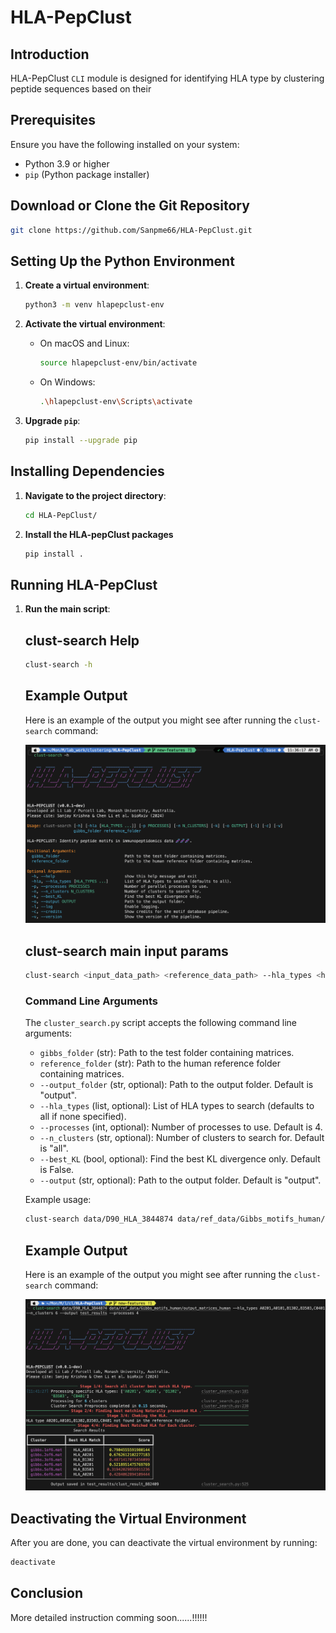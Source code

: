 # HLA-PepClust

## Introduction

HLA-PepClust `CLI` module is designed for identifying HLA type by clustering peptide sequences based on their
## Prerequisites

Ensure you have the following installed on your system:
- Python 3.9 or higher
- `pip` (Python package installer)

## Download or Clone the Git Repository

```bash
git clone https://github.com/Sanpme66/HLA-PepClust.git
```


## Setting Up the Python Environment

1. **Create a virtual environment**:
    ```bash
    python3 -m venv hlapepclust-env
    ```

2. **Activate the virtual environment**:
    - On macOS and Linux:
      ```bash
      source hlapepclust-env/bin/activate
      ```
    - On Windows:
      ```bash
      .\hlapepclust-env\Scripts\activate
      ```

3. **Upgrade `pip`**:
    ```bash
    pip install --upgrade pip
    ```

## Installing Dependencies

1. **Navigate to the project directory**:
    ```bash
    cd HLA-PepClust/
    ```

<!-- 2. **Install the required packages**:
    ```bash
    pip install -r requirements.txt
    ``` -->

2. **Install the HLA-pepClust packages**
    ```bash
    pip install .
    ``` 

## Running HLA-PepClust

1. **Run the main script**:

    <!--     

    ```bash
    python CLI/cluster_search.py <input_data_path> <reference_data_path> --hla_types <hla_types> --n_clusters <number_of_clusters> --output <output_path>
    ```
     -->
     ## clust-search Help 
    ```bash
    clust-search -h      
    ```
    ## Example Output

    Here is an example of the output you might see after running the `clust-search` command:

    ![Example Output](assets/img/CLI-help.png)

    ## clust-search main input params
     ```bash
    clust-search <input_data_path> <reference_data_path> --hla_types <hla_types> --n_clusters <number_of_clusters> --output <output_path>
    ```

    ### Command Line Arguments

    The `cluster_search.py` script accepts the following command line arguments:

    - `gibbs_folder` (str): Path to the test folder containing matrices.
    - `reference_folder` (str): Path to the human reference folder containing matrices.
    - `--output_folder` (str, optional): Path to the output folder. Default is "output".
    - `--hla_types` (list, optional): List of HLA types to search (defaults to all if none specified).
    - `--processes` (int, optional): Number of processes to use. Default is 4.
    - `--n_clusters` (str, optional): Number of clusters to search for. Default is "all".
    - `--best_KL` (bool, optional): Find the best KL divergence only. Default is False.
    - `--output` (str, optional): Path to the output folder. Default is "output".

    Example usage:
    ```bash
    clust-search data/D90_HLA_3844874 data/ref_data/Gibbs_motifs_human/output_matrices_human --hla_types A0201,A0101,B1302,B3503,C0401 --n_clusters 6 --output test_results --processes 4
    ```

    ## Example Output

    Here is an example of the output you might see after running the `clust-search` command:

    ![Example Output](assets/img/search-results.png)
    

## Deactivating the Virtual Environment

After you are done, you can deactivate the virtual environment by running:
```bash
deactivate
```

## Conclusion

More detailed instruction comming soon......!!!!!!
